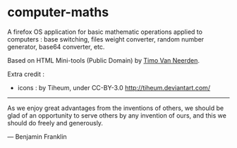 computer-maths
==============

A firefox OS application for basic mathematic operations applied to computers : base switching, files weight converter, random number generator, base64 converter, etc.

Based on HTML Mini-tools (Public Domain) by [Timo Van Neerden](http://lehollandaisvolant.net/).

 Extra credit :
 - icons : by Tiheum, under CC-BY-3.0 http://tiheum.deviantart.com/

-------

As we enjoy great advantages from the inventions of others, we should be glad of an opportunity to serve others by any invention of ours, and this we should do freely and generously.

— Benjamin Franklin

